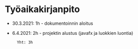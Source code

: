 # Työaikakirjanpito
* 30.3.2021: 1h - dokumentoinnin aloitus
* 6.4.2021: 2h - projektin alustus (javafx ja luokkien luontia)

        Yht: 3h
